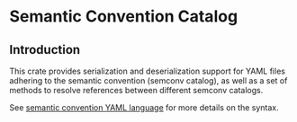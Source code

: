 # Semantic Convention Catalog

## Introduction

This crate provides serialization and deserialization support for YAML files
adhering to the semantic convention (semconv catalog), as well as a set of
methods to resolve references between different semconv catalogs.

See [semantic convention YAML language](https://github.com/open-telemetry/build-tools/blob/main/semantic-conventions/syntax.md)
for more details on the syntax.


